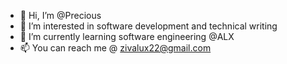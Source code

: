 - 👋 Hi, I’m @Precious
- 👀 I’m interested in software development and technical writing
- 🌱 I’m currently learning software engineering @ALX
- 📫 You can reach me @ zivalux22@gmail.com

<!---
Zivvah/Zivvah is a ✨ special ✨ repository because its `README.md` (this file) appears on your GitHub profile.
You can click the Preview link to take a look at your changes.
--->
